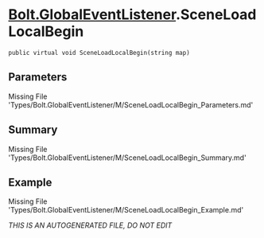 # [Bolt.GlobalEventListener](Types/Bolt.GlobalEventListener.md).SceneLoadLocalBegin
`public virtual void SceneLoadLocalBegin(string map)`
## Parameters
Missing File 'Types/Bolt.GlobalEventListener/M/SceneLoadLocalBegin_Parameters.md'
## Summary
Missing File 'Types/Bolt.GlobalEventListener/M/SceneLoadLocalBegin_Summary.md'
## Example
Missing File 'Types/Bolt.GlobalEventListener/M/SceneLoadLocalBegin_Example.md'

*THIS IS AN AUTOGENERATED FILE, DO NOT EDIT*
